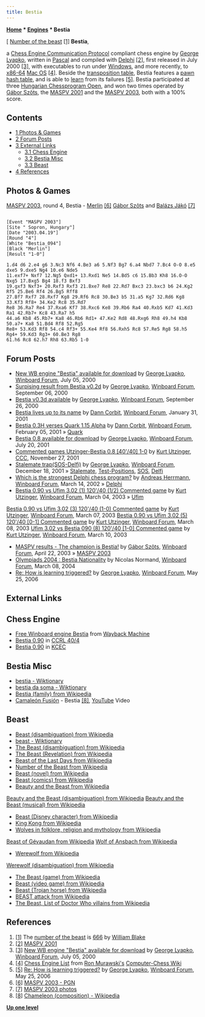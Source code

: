 ```yaml
---
title: Bestia
---
```

**[Home](Home "Home") * [Engines](Engines "Engines") * Bestia**

\[ [Number of the beast](https://en.wikipedia.org/wiki/Number_of_the_Beast) <a id="cite-note-1" href="#cite-ref-1">[1]</a>
**Bestia**,

a [Chess Engine Communication Protocol](Chess_Engine_Communication_Protocol "Chess Engine Communication Protocol") compliant chess engine by [George Lyapko](George_Lyapko "George Lyapko"), written in [Pascal](Pascal "Pascal") and compiled with [Delphi](Delphi "Delphi") <a id="cite-note-2" href="#cite-ref-2">[2]</a>, first released in July 2000 <a id="cite-note-3" href="#cite-ref-3">[3]</a>, with executables to run under [Windows](Windows "Windows"), and more recently, to [x86-64](X86-64 "X86-64") [Mac OS](Mac_OS "Mac OS") <a id="cite-note-4" href="#cite-ref-4">[4]</a>.
Beside the [transposition table](Transposition_Table "Transposition Table"), Bestia features a [pawn hash table](Pawn_Hash_Table "Pawn Hash Table"), and is able to [learn](Learning "Learning") from its failures <a id="cite-note-5" href="#cite-ref-5">[5]</a>.
Bestia participated at three [Hungarian Chessprogram Open](Hungarian_Chessprogram_Open "Hungarian Chessprogram Open"), and won two times operated by [Gábor Szõts](Gabor_Szots "Gabor Szots"), the [MASPV 2001](MASPV_2001 "MASPV 2001") and the [MASPV 2003](MASPV_2003 "MASPV 2003"), both with a 100% score.

## Contents

- [1 Photos & Games](#photos-.26-games)
- [2 Forum Posts](#forum-posts)
- [3 External Links](#external-links)
  - [3.1 Chess Engine](#chess-engine)
  - [3.2 Bestia Misc](#bestia-misc)
  - [3.3 Beast](#beast)
- [4 References](#references)

## Photos & Games

[](http://titanic.nyme.hu/~wyx/maspv2003/images.htm)
[MASPV 2003](MASPV_2003 "MASPV 2003"), round 4, Bestia - [Merlin](</Merlin_(HU)> "Merlin (HU)") <a id="cite-note-6" href="#cite-ref-6">[6]</a> [Gábor Szõts](Gabor_Szots "Gabor Szots") and [Balázs Jákó](Bal%C3%A1zs_Jako "Balázs Jako") <a id="cite-note-7" href="#cite-ref-7">[7]</a>

```

[Event "MASPV 2003"]
[Site " Sopron, Hungary"]
[Date "2003.04.19"]
[Round "4"]
[White "Bestia_094"]
[Black "Merlin"]
[Result "1-0"]

1.d4 d6 2.e4 g6 3.Nc3 Nf6 4.Be3 a6 5.Nf3 Bg7 6.a4 Nbd7 7.Bc4 O-O 8.e5 dxe5 9.dxe5 Ng4 10.e6 Nde5 
11.exf7+ Nxf7 12.Ng5 Qxd1+ 13.Rxd1 Ne5 14.Bd5 c6 15.Bb3 Kh8 16.O-O Nxg5 17.Bxg5 Bg4 18.f3 Bxf3 
19.gxf3 Nxf3+ 20.Rxf3 Rxf3 21.Bxe7 Re8 22.Rd7 Bxc3 23.bxc3 b6 24.Kg2 Rf5 25.Be6 Rf4 26.Bg5 Rff8 
27.Bf7 Rxf7 28.Rxf7 Kg8 29.Rf6 Rc8 30.Be3 b5 31.a5 Kg7 32.Rd6 Kg8 33.Kf3 Rf8+ 34.Ke2 Rc8 35.Rd7 
Re8 36.Ra7 Re4 37.Rxa6 Kf7 38.Rxc6 Ke8 39.Rb6 Ra4 40.Rxb5 Kd7 41.Kd3 Ra1 42.Rb7+ Kc8 43.Ra7 h5
44.a6 Kb8 45.Rb7+ Ka8 46.Rb6 Rd1+ 47.Ke2 Rd8 48.Rxg6 Rh8 49.h4 Kb8 50.a7+ Ka8 51.Bd4 Rf8 52.Rg5 
Re8+ 53.Kd3 Rf8 54.c4 Rf3+ 55.Ke4 Rf8 56.Rxh5 Rc8 57.Re5 Rg8 58.h5 Rg4+ 59.Kd3 Rg3+ 60.Be3 Rg8 
61.h6 Rc8 62.h7 Rh8 63.Rb5 1-0

```

## Forum Posts

- [New WB engine "Bestia" available for download](http://www.open-aurec.com/wbforum/viewtopic.php?f=18&t=31917) by [George Lyapko](George_Lyapko "George Lyapko"), [Winboard Forum](Computer_Chess_Forums "Computer Chess Forums"), July 05, 2000
- [Surpising result from Bestia v0.2d](http://www.open-aurec.com/wbforum/viewtopic.php?f=18&t=32361) by [George Lyapko](George_Lyapko "George Lyapko"), [Winboard Forum](Computer_Chess_Forums "Computer Chess Forums"), September 06, 2000
- [Bestia v0.3d available](http://www.open-aurec.com/wbforum/viewtopic.php?f=18&t=32435) by [George Lyapko](George_Lyapko "George Lyapko"), [Winboard Forum](Computer_Chess_Forums "Computer Chess Forums"), September 26, 2000
- [Bestia lives up to its name](http://www.open-aurec.com/wbforum/viewtopic.php?f=18&t=33054) by [Dann Corbit](Dann_Corbit "Dann Corbit"), [Winboard Forum](Computer_Chess_Forums "Computer Chess Forums"), January 31, 2001
- [Bestia 0.3H verses Quark 1.15 Alpha](http://www.open-aurec.com/wbforum/viewtopic.php?f=18&t=33109) by [Dann Corbit](Dann_Corbit "Dann Corbit"), [Winboard Forum](Computer_Chess_Forums "Computer Chess Forums"), February 05, 2001 » [Quark](Quark "Quark")
- [Bestia 0.8 available for download](http://www.open-aurec.com/wbforum/viewtopic.php?f=18&t=34232) by [George Lyapko](George_Lyapko "George Lyapko"), [Winboard Forum](Computer_Chess_Forums "Computer Chess Forums"), July 20, 2001
- [Commented games Utzinger-Bestia 0.8 \[40'/40\] 1-0](https://www.stmintz.com/ccc/index.php?id=199223) by [Kurt Utzinger](Kurt_Utzinger "Kurt Utzinger"), [CCC](CCC "CCC"), November 27, 2001
- [Stalemate trap(SOS-Delfi)](http://www.open-aurec.com/wbforum/viewtopic.php?f=18&t=35352) by [George Lyapko](George_Lyapko "George Lyapko"), [Winboard Forum](Computer_Chess_Forums "Computer Chess Forums"), December 18, 2001 » [Stalemate](Stalemate "Stalemate"), [Test-Positions](Test-Positions "Test-Positions"), [SOS](SOS "SOS"), [Delfi](Delfi "Delfi")
- [Which is the strongest Delphi chess program?](http://www.open-aurec.com/wbforum/viewtopic.php?f=18&t=36446) by [Andreas Herrmann](Andreas_Herrmann "Andreas Herrmann"), [Winboard Forum](Computer_Chess_Forums "Computer Chess Forums"), March 14, 2002 » [Delphi](Delphi "Delphi")
- [Bestia 0.90 vs Ufim 3.02 (1) 120'/40 (1/2) Commented game](http://www.open-aurec.com/wbforum/viewtopic.php?f=18&t=41560) by [Kurt Utzinger](Kurt_Utzinger "Kurt Utzinger"), [Winboard Forum](Computer_Chess_Forums "Computer Chess Forums"), March 04, 2003 » [Ufim](index.php?title=Ufim&action=edit&redlink=1 "Ufim (page does not exist)")

[Bestia 0.90 vs Ufim 3.02 (3) 120'/40 (1-0) Commented game](http://www.open-aurec.com/wbforum/viewtopic.php?f=18&t=41609) by [Kurt Utzinger](Kurt_Utzinger "Kurt Utzinger"), [Winboard Forum](Computer_Chess_Forums "Computer Chess Forums"), March 07, 2003
[Bestia 0.90 vs Ufim 3.02 (5) 120'/40 \[0-1\] Commented game](http://www.open-aurec.com/wbforum/viewtopic.php?f=18&t=41618) by [Kurt Utzinger](Kurt_Utzinger "Kurt Utzinger"), [Winboard Forum](Computer_Chess_Forums "Computer Chess Forums"), March 08, 2003
[Ufim 3.02 vs Bestia 090 (8) 120'/40 \[1-0\] Commented game](http://www.open-aurec.com/wbforum/viewtopic.php?f=18&t=41653) by [Kurt Utzinger](Kurt_Utzinger "Kurt Utzinger"), [Winboard Forum](Computer_Chess_Forums "Computer Chess Forums"), March 10, 2003

- [MASPV results - The champion is Bestia!](http://www.open-aurec.com/wbforum/viewtopic.php?f=18&t=42335) by [Gábor Szõts](Gabor_Szots "Gabor Szots"), [Winboard Forum](Computer_Chess_Forums "Computer Chess Forums"), April 22, 2003 » [MASPV 2003](MASPV_2003 "MASPV 2003")
- [Olympiads 2004 : Bestia Nationality](http://www.open-aurec.com/wbforum/viewtopic.php?f=18&t=46770) by Nicolas Normand, [Winboard Forum](Computer_Chess_Forums "Computer Chess Forums"), March 08, 2004
- [Re: How is learning triggered?](http://www.open-aurec.com/wbforum/viewtopic.php?f=2&t=4867&p=25131#p25131) by [George Lyapko](George_Lyapko "George Lyapko"), [Winboard Forum](Computer_Chess_Forums "Computer Chess Forums"), May 25, 2006

## External Links

## Chess Engine

- [Free Winboard engine Bestia](http://web.archive.org/web/20100208235521/http://lyapko.110mb.com/bestia.htm) from [Wayback Machine](https://en.wikipedia.org/wiki/Wayback_Machine)
- [Bestia 0.90](http://ccrl.chessdom.com/ccrl/404/cgi/engine_details.cgi?print=Details&each_game=1&eng=Bestia%200.90) in [CCRL 40/4](CCRL "CCRL")
- [Bestia 0.90](http://kirill-kryukov.com/chess/kcec/cgi/engine_details.cgi?print=Details&each_game=1&eng=Bestia%200.90) in [KCEC](KCEC "KCEC")

## Bestia Misc

- [bestia - Wiktionary](https://en.wiktionary.org/wiki/bestia)
- [bestia da soma - Wiktionary](https://en.wiktionary.org/wiki/bestia_da_soma)
- [Bestia (family) from Wikipedia](https://en.wikipedia.org/wiki/Bestia)
- [Camaleón Fusión](https://www.facebook.com/CamaleonFusion/) - Bestia <a id="cite-note-8" href="#cite-ref-8">[8]</a>, [YouTube](https://en.wikipedia.org/wiki/YouTube) Video

## Beast

- [Beast (disambiguation) from Wikipedia](https://en.wikipedia.org/wiki/Beast)
- [beast - Wiktionary](https://en.wiktionary.org/wiki/beast)
- [The Beast (disambiguation) from Wikipedia](https://en.wikipedia.org/wiki/The_Beast)
- [The Beast (Revelation) from Wikipedia](https://en.wikipedia.org/wiki/The_Beast_%28Revelation%29)
- [Beast of the Last Days from Wikipedia](https://en.wikipedia.org/wiki/Beast_of_the_Last_Days)
- [Number of the Beast from Wikipedia](https://en.wikipedia.org/wiki/Number_of_the_Beast)
- [Beast (novel) from Wikipedia](https://en.wikipedia.org/wiki/Beast_%28novel%29)
- [Beast (comics) from Wikipedia](https://en.wikipedia.org/wiki/Beast_%28comics%29)
- [Beauty and the Beast from Wikipedia](https://en.wikipedia.org/wiki/Beauty_and_the_Beast)

[Beauty and the Beast (disambiguation) from Wikipedia](https://en.wikipedia.org/wiki/Beauty_and_the_Beast_%28disambiguation%29)
[Beauty and the Beast (musical) from Wikipedia](https://en.wikipedia.org/wiki/Beauty_and_the_Beast_%28musical%29)

- [Beast (Disney character) from Wikipedia](https://en.wikipedia.org/wiki/Beast_%28Disney_character%29)
- [King Kong from Wikipedia](https://en.wikipedia.org/wiki/King_Kong)
- [Wolves in folklore, religion and mythology from Wikipedia](https://en.wikipedia.org/wiki/Wolves_in_folklore,_religion_and_mythology)

[Beast of Gévaudan from Wikipedia](https://en.wikipedia.org/wiki/Beast_of_G%C3%A9vaudan)
[Wolf of Ansbach from Wikipedia](https://en.wikipedia.org/wiki/Wolf_of_Ansbach)

- [Werewolf from Wikipedia](https://en.wikipedia.org/wiki/Werewolf)

[Werewolf (disambiguation) from Wikipedia](https://en.wikipedia.org/wiki/Werewolf_%28disambiguation%29)

- [The Beast (game) from Wikipedia](https://en.wikipedia.org/wiki/The_Beast_%28game%29)
- [Beast (video game) from Wikipedia](https://en.wikipedia.org/wiki/Beast_%28video_game%29)
- [Beast (Trojan horse) from Wikipedia](https://en.wikipedia.org/wiki/Beast_%28Trojan_horse%29)
- [BEAST attack from Wikipedia](https://en.wikipedia.org/wiki/BEAST_%28computer_security%29#BEAST_attack)
- [The Beast, List of Doctor Who villains from Wikipedia](https://en.wikipedia.org/wiki/List_of_Doctor_Who_villains#Beast)

## References

1. <a id="cite-ref-1" href="#cite-note-1">[1]</a> The [number of the beast](https://en.wikipedia.org/wiki/Number_of_the_Beast) is [666](https://en.wikipedia.org/wiki/666_%28disambiguation%29) by [William Blake](index.php?title=Category:William_Blake&action=edit&redlink=1 "Category:William Blake (page does not exist)")
1. <a id="cite-ref-2" href="#cite-note-2">[2]</a> [MASPV 2001](http://titanic.nyme.hu/~wyx/maspv2001/indexeng.htm)
1. <a id="cite-ref-3" href="#cite-note-3">[3]</a> [New WB engine "Bestia" available for download](http://www.open-aurec.com/wbforum/viewtopic.php?f=18&t=31917) by [George Lyapko](George_Lyapko "George Lyapko"), [Winboard Forum](Computer_Chess_Forums "Computer Chess Forums"), July 05, 2000
1. <a id="cite-ref-4" href="#cite-note-4">[4]</a> [Chess Engine List](http://computer-chess.org/doku.php?id=computer_chess:wiki:lists:chess_engine_list) from [Ron Murawski's](Ron_Murawski "Ron Murawski") [Computer-Chess Wiki](http://computer-chess.org/doku.php?id=home)
1. <a id="cite-ref-5" href="#cite-note-5">[5]</a> [Re: How is learning triggered?](http://www.open-aurec.com/wbforum/viewtopic.php?f=2&t=4867&p=25131#p25131) by [George Lyapko](George_Lyapko "George Lyapko"), [Winboard Forum](Computer_Chess_Forums "Computer Chess Forums"), May 25, 2006
1. <a id="cite-ref-6" href="#cite-note-6">[6]</a> [MASPV 2003 - PGN](http://titanic.nyme.hu/~wyx/maspv2003/indexeng.htm)
1. <a id="cite-ref-7" href="#cite-note-7">[7]</a> [MASPV 2003 photos](http://titanic.nyme.hu/~wyx/maspv2003/images.htm)
1. <a id="cite-ref-8" href="#cite-note-8">[8]</a> [Chameleon (composition) - Wikipedia](<https://en.wikipedia.org/wiki/Chameleon_(composition)>)

**[Up one level](Engines "Engines")**

